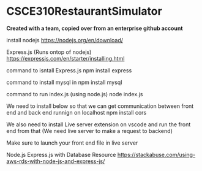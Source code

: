 # CSCE310RestaurantSimulator

**Created with a team, copied over from an enterprise github account**

install nodejs 
https://nodejs.org/en/download/

Express.js (Runs ontop of nodejs)
https://expressjs.com/en/starter/installing.html

command to isntall Express.js 
npm install express

command to install mysql in
npm install mysql

command to run index.js (using node.js)
node index.js

We need to install below so that we can get communication between front end and back end runnign on localhost
npm install cors

We also need to install Live server extension on vscode and run the front end from that (We need live server to make a request to backend)

Make sure to launch your front end file in live server 

Node.js Express.js with Database Resource
https://stackabuse.com/using-aws-rds-with-node-js-and-express-js/ 



